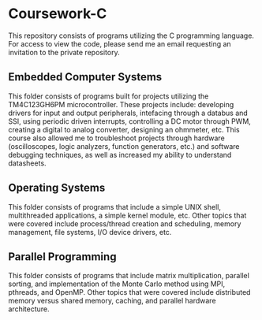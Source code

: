 # Coursework-C
This repository consists of programs utilizing the C programming language. For access to view the code, please send me an email requesting an invitation to the private repository.

## Embedded Computer Systems
This folder consists of programs built for projects utilizing the TM4C123GH6PM microcontroller. These projects include: developing drivers for input and output peripherals, intefacing through a databus and SSI, using periodic driven interrupts, controlling a DC motor through PWM, creating a digital to analog converter, designing an ohmmeter, etc. This course also allowed me to troubleshoot projects through hardware (oscilloscopes, logic analyzers, function generators, etc.) and software debugging techniques, as well as increased my ability to understand datasheets. 

## Operating Systems
This folder consists of programs that include a simple UNIX shell, multithreaded applications, a simple kernel module, etc. Other topics that were covered include process/thread creation and scheduling, memory management, file systems, I/O device drivers, etc. 

## Parallel Programming
This folder consists of programs that include matrix multiplication, parallel sorting, and implementation of the Monte Carlo method using MPI, pthreads, and OpenMP. Other topics that were covered include distributed memory versus shared memory, caching, and parallel hardware architecture.
